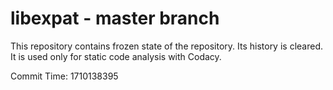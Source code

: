 # libexpat - master branch

This repository contains frozen state of the repository.
Its history is cleared. It is used only for static code
analysis with Codacy.

Commit Time: 1710138395